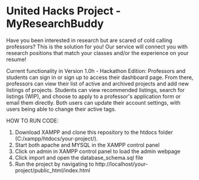 # United Hacks Project - MyResearchBuddy

Have you been interested in research but are scared of cold calling professors? This is the solution for you! Our service will connect you with research positions that match your classes and/or the experience on your resume!

Current functionality in Version 1.0h - Hackathon Edition:
Professors and students can sign in or sign up to access their dashboard page. From there, professors can view their list of active and archived projects and add new listings of projects.  Students can view recommended listings, search for listings (WIP), and choose to apply to a professor's application form or email them directly.  Both users can update their account settings, with users being able to change their active tags.  

HOW TO RUN CODE:
1) Download XAMPP and clone this repository to the htdocs folder (C:/xampp/htdocs/your-project/).
2) Start both apache and MYSQL in the XAMPP control panel
3) Click on admin in XAMPP control panel to load the admin webpage
4) Click import and open the database_schema.sql file
5) Run the project by navigating to http://localhost/your-project/public_html/index.html
